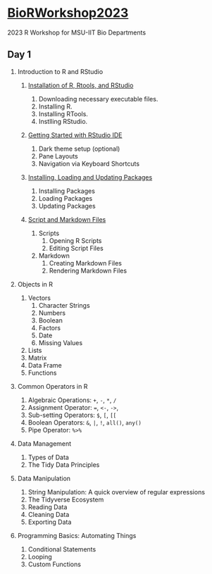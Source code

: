 # [BioRWorkshop2023](https://rvcuenca.github.io/BioRWorkshop2023/)
2023 R Workshop for MSU-IIT Bio Departments

## Day 1

1. Introduction to R and RStudio
    
    1. [Installation of R, Rtools, and RStudio](https://rvcuenca.github.io/BioRWorkshop2023/Talk2023-BioRWorkshop-Part1.html)
        1. Downloading necessary executable files.
        1. Installing R.
        1. Installing RTools.
        1. Instlling RStudio.
     
    1. [Getting Started with RStudio IDE](https://rvcuenca.github.io/BioRWorkshop2023/Talk2023-BioRWorkshop-Part2.html)
        1.    Dark theme setup (optional)
        1.    Pane Layouts
        1.    Navigation via Keyboard Shortcuts
     
    1. [Installing, Loading and Updating Packages](https://rvcuenca.github.io/BioRWorkshop2023/Talk2023-BioRWorkshop-Part3.html)
        1.    Installing Packages
        1.    Loading Packages
        1.    Updating Packages
        
    1. [Script and Markdown Files](https://rvcuenca.github.io/BioRWorkshop2023/Talk2023-BioRWorkshop-Part4.html)
        1. Scripts
            1. Opening R Scripts
            1. Editing Script Files
        1. Markdown
            1. Creating Markdown Files
            1. Rendering Markdown Files
  

1. Objects in R

    1. Vectors
        1. Character Strings
        1. Numbers
        1. Boolean
        1. Factors
        1. Date
        1. Missing Values
    1. Lists
    1. Matrix
    1. Data Frame
    1. Functions
    
1. Common Operators in R

    1. Algebraic Operations: `+`, `-`, `*`, `/`
    1. Assignment Operator:  `=`, `<-`, `->`,
    1. Sub-setting Operators: `$`, `[`, `[[` 
    1. Boolean Operators: `&`, `|`, `!`, `all()`, `any()`
    1. Pipe Operator: `%>%`

1. Data Management

    1. Types of Data
    1. The Tidy Data Principles

1. Data Manipulation

    1. String Manipulation: A quick overview of regular expressions
    1. The Tidyverse Ecosystem
    1. Reading Data
    1. Cleaning Data
    1. Exporting Data
    
1. Programming Basics: Automating Things

    1. Conditional Statements
    1. Looping
    1. Custom Functions
